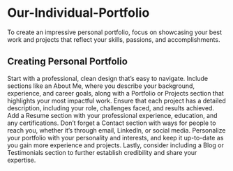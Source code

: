 # Our-Individual-Portfolio
To create an impressive personal portfolio, focus on showcasing your best work and projects that reflect your skills, passions, and accomplishments.
## Creating Personal Portfolio
Start with a professional, clean design that’s easy to navigate. Include sections like an About Me, where you describe your background, experience, and career goals, along with a Portfolio or Projects section that highlights your most impactful work. Ensure that each project has a detailed description, including your role, challenges faced, and results achieved. Add a Resume section with your professional experience, education, and any certifications. Don’t forget a Contact section with ways for people to reach you, whether it’s through email, LinkedIn, or social media. Personalize your portfolio with your personality and interests, and keep it up-to-date as you gain more experience and projects. Lastly, consider including a Blog or Testimonials section to further establish credibility and share your expertise.